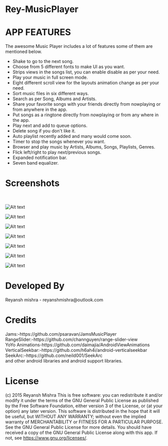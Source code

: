 # Rey-MusicPlayer
<H1>APP FEATURES</H1>

The awesome Music Player includes a lot of features some of them are mentioned below.

- Shake to go to the next song.
- Choose from 5 different fonts to make UI as you want.
- Strips views in the songs list, you can enable disable as per your need.
- Play your music in full screen mode.
- Eight different scroll view for the layouts animation change as per your need.
- Sort music files in six different ways.
- Search as per Song, Albums and Artists.
- Share your favorite songs with your friends directly from nowplaying or from anywhere in the app.
- Put songs as a ringtone directly from nowplaying or from any where in the app.
- Play next and add to queue options.
- Delete song if you don't like it.
- Auto playlist recently added and many would come soon.
- Timer to stop the songs whenever you want.
- Browser and play music by Artists, Albums, Songs, Playlists, Genres.
- Flick left/right to play next/previous songs.
- Expanded notification bar.
- Seven band equalizer.


<H1>Screenshots</H1>
<br>

![Alt text](https://github.com/reyanshmishra/Rey-MusicPlayer/blob/master/Screenshots/screenshotsmain.jpg?raw=true "Optional Title")

![Alt text](https://github.com/reyanshmishra/Rey-MusicPlayer/blob/master/Screenshots/screen1.jpg?raw=true "Optional Title")

![Alt text](https://github.com/reyanshmishra/Rey-MusicPlayer/blob/master/Screenshots/screen2.jpg?raw=true "Optional Title")

![Alt text](https://github.com/reyanshmishra/Rey-MusicPlayer/blob/master/Screenshots/screen3.jpg?raw=true "Optional Title")

![Alt text](https://github.com/reyanshmishra/Rey-MusicPlayer/blob/master/Screenshots/screen4.jpg?raw=true "Optional Title")

![Alt text](https://github.com/reyanshmishra/Rey-MusicPlayer/blob/master/Screenshots/screen5.jpg?raw=true "Optional Title")

![Alt text](https://github.com/reyanshmishra/Rey-MusicPlayer/blob/master/Screenshots/screen6.png?raw=true "Optional Title")

<H1>Developed By</H1>
Reyansh mishra - reyanshmishra@outlook.com

<H1>Credits</H1>
Jams:-https://github.com/psaravan/JamsMusicPlayer<br>
RangeSlider:-https://github.com/channguyen/range-slider-view<br>
YoYo Animations-https://github.com/daimajia/AndroidViewAnimations<br>
VerticalSeekbar:-https://github.com/h6ah4i/android-verticalseekbar<br>
SeekArc:-https://github.com/neild001/SeekArc<br>
and other android libraries and android support libraries.



<H1>License</H1>

(c) 2015 Reyansh Mishra
This is free software: you can redistribute it and/or modify it under the terms of the GNU General Public License as published by the Free Software Foundation, either version 3 of the License, or (at your option) any later version.
This software is distributed in the hope that it will be useful, but WITHOUT ANY WARRANTY; without even the implied warranty of MERCHANTABILITY or FITNESS FOR A PARTICULAR PURPOSE. See the GNU General Public License for more details.
You should have received a copy of the GNU General Public License along with this app. If not, see https://www.gnu.org/licenses/.

